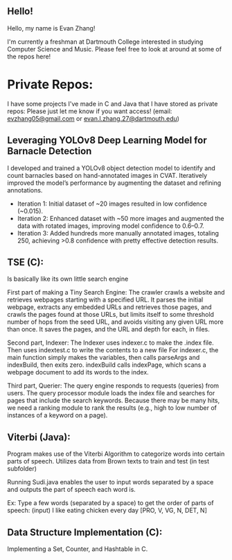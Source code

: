 ## Hello!

Hello, my name is Evan Zhang!

I'm currently a freshman at Dartmouth College interested in studying Computer Science and Music.  Please feel free to look at around at some of the repos here!

# Private Repos:

I have some projects I've made in C and Java that I have stored as private repos:
Please just let me know if you want access!  (email: evzhang05@gmail.com or evan.l.zhang.27@dartmouth.edu)

## Leveraging YOLOv8 Deep Learning Model for Barnacle Detection

I developed and trained a YOLOv8 object detection model to identify and count barnacles based on hand-annotated images in CVAT.  Iteratively improved the model’s performance by augmenting the dataset and refining annotations.

- Iteration 1: Initial dataset of ~20 images resulted in low confidence (~0.015).
- Iteration 2: Enhanced dataset with ~50 more images and augmented the data with rotated images, improving model confidence to 0.6–0.7.
- Iteration 3: Added hundreds more manually annotated images, totaling 250, achieving >0.8 confidence with pretty effective detection results.

## TSE (C):

Is basically like its own little search engine

First part of making a Tiny Search Engine:
The crawler crawls a website and retrieves webpages starting with a specified URL. It parses the initial webpage, extracts any embedded URLs and retrieves those pages, and crawls the pages found at those URLs, but limits itself to some threshold number of hops from the seed URL, and avoids visiting any given URL more than once. It saves the pages, and the URL and depth for each, in files.

Second part, Indexer:
The Indexer uses indexer.c to make the .index file. Then uses indextest.c to write the contents to a new file For indexer.c, the main function simply makes the variables, then calls parseArgs and indexBuild, then exits zero. indexBuild calls indexPage, which scans a webpage document to add its words to the index.

Third part, Querier:
The query engine responds to requests (queries) from users. The query processor module loads the index file and searches for pages that include the search keywords. Because there may be many hits, we need a ranking module to rank the results (e.g., high to low number of instances of a keyword on a page).

## Viterbi (Java):

Program makes use of the Viterbi Algorithm to categorize words into certain parts of speech. Utilizes data from Brown texts to train and test (in test subfolder)

Running Sudi.java enables the user to input words separated by a space and outputs the part of speech each word is.

Ex: Type a few words (separated by a space) to get the order of parts of speech: (input) I like eating chicken every day [PRO, V, VG, N, DET, N]

## Data Structure Implementation (C):

Implementing a Set, Counter, and Hashtable in C.
